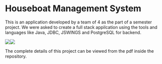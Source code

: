 # Houseboat Management System

This is an application developed by a team of 4 as the part of a semester project.
We were asked to create a full stack appilcation using the tools and languages like Java, JDBC, JSWINGS and PostgreSQL for backend.

<img class="image-align-left" src="/Users/navneeth/Desktop/1.png"/><img class="image-align-left" src="/Users/navneeth/Desktop/1.png"/>

The complete details of this project can be viewed from the pdf inside the repository.
